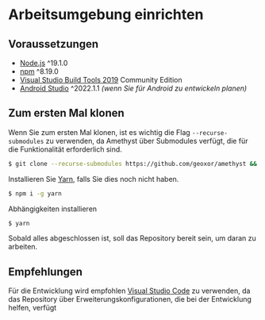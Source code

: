 # Arbeitsumgebung einrichten

## Voraussetzungen
  - [Node.js](https://nodejs.org/en) ^19.1.0
  - [npm](https://docs.npmjs.com/downloading-and-installing-node-js-and-npm/) ^8.19.0
  - [Visual Studio Build Tools 2019](https://visualstudio.microsoft.com/downloads/) Community Edition
  - [Android Studio](https://developer.android.com/studio) ^2022.1.1 _(wenn Sie für Android zu entwickeln planen)_

## Zum ersten Mal klonen

Wenn Sie zum ersten Mal klonen, ist es wichtig die Flag `--recurse-submodules` zu verwenden, da Amethyst über Submodules verfügt, die für die Funktionalität erforderlich sind.

```sh
$ git clone --recurse-submodules https://github.com/geoxor/amethyst && cd amethyst
```

Installieren Sie [Yarn](https://classic.yarnpkg.com/lang/de/docs/install/#windows-stable), falls Sie dies noch nicht haben.
```sh
$ npm i -g yarn
```

Abhängigkeiten installieren
```sh
$ yarn
```

Sobald alles abgeschlossen ist, soll das Repository bereit sein, um daran zu arbeiten.

## Empfehlungen

Für die Entwicklung wird empfohlen [Visual Studio Code](https://code.visualstudio.com/download) zu verwenden, da das Repository über Erweiterungskonfigurationen, die bei der Entwicklung helfen, verfügt